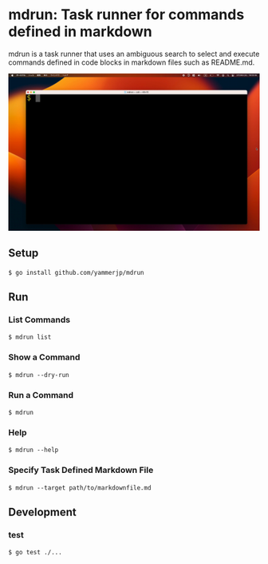 # mdrun: Task runner for commands defined in markdown

mdrun is a task runner that uses an ambiguous search to select and execute commands defined in code blocks in markdown files such as README.md.

![demo](demo.gif)

## Setup

```
$ go install github.com/yammerjp/mdrun
```

## Run

### List Commands

```
$ mdrun list
```

### Show a Command

```
$ mdrun --dry-run
```

### Run a Command

```
$ mdrun
```

### Help

```
$ mdrun --help
```

### Specify Task Defined Markdown File

```
$ mdrun --target path/to/markdownfile.md
```

## Development

### test

```
$ go test ./...
```
